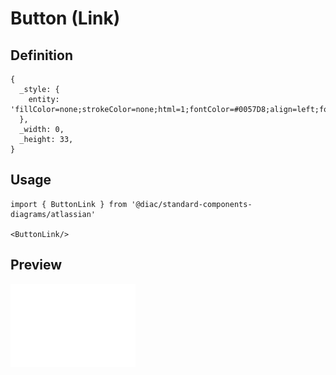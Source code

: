 # Button (Link)

## Definition

```
{
  _style: { 
    entity: 'fillColor=none;strokeColor=none;html=1;fontColor=#0057D8;align=left;fontSize=12;sketch=0;',
  },
  _width: 0,
  _height: 33,
}
```

## Usage

```
import { ButtonLink } from '@diac/standard-components-diagrams/atlassian'

<ButtonLink/>
```

## Preview

<img src="./button-link.png" width="200"/>
